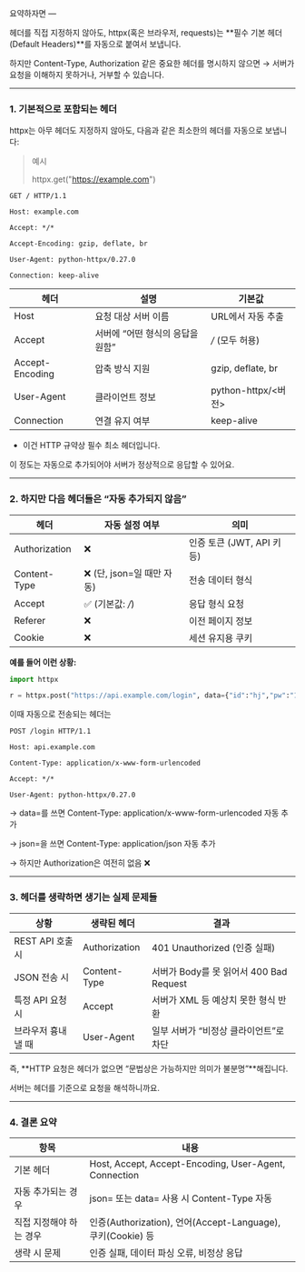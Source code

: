 
요약하자면 —

헤더를 직접 지정하지 않아도, httpx(혹은 브라우저, requests)는 
**필수 기본 헤더(Default Headers)**를 자동으로 붙여서 보냅니다.

하지만 Content-Type, Authorization 같은 중요한 헤더를
명시하지 않으면 → 서버가 요청을 이해하지 못하거나, 거부할 수 있습니다.

---

### 1. 기본적으로 포함되는 헤더

httpx는 아무 헤더도 지정하지 않아도, 다음과 같은 최소한의 헤더를 자동으로 보냅니다:


> 예시
>
> httpx.get("https://example.com")

```
GET / HTTP/1.1

Host: example.com

Accept: */*

Accept-Encoding: gzip, deflate, br

User-Agent: python-httpx/0.27.0

Connection: keep-alive
```

|헤더|설명|기본값|
|---|---|---|
|Host|요청 대상 서버 이름|URL에서 자동 추출|
|Accept|서버에 “어떤 형식의 응답을 원함”|*/* (모두 허용)|
|Accept-Encoding|압축 방식 지원|gzip, deflate, br|
|User-Agent|클라이언트 정보|python-httpx/<버전>|
|Connection|연결 유지 여부|keep-alive|

- 이건 HTTP 규약상 필수 최소 헤더입니다.

이 정도는 자동으로 추가되어야 서버가 정상적으로 응답할 수 있어요.

---

### 2. 하지만 다음 헤더들은 “자동 추가되지 않음”

|헤더|자동 설정 여부|의미|
|---|---|---|
|Authorization|❌|인증 토큰 (JWT, API 키 등)|
|Content-Type|❌ (단, json=일 때만 자동)|전송 데이터 형식|
|Accept|✅ (기본값: */*)|응답 형식 요청|
|Referer|❌|이전 페이지 정보|
|Cookie|❌|세션 유지용 쿠키|

**예를 들어 이런 상황:**

```python
import httpx

r = httpx.post("https://api.example.com/login", data={"id":"hj","pw":"1234"})
```

이때 자동으로 전송되는 헤더는

```
POST /login HTTP/1.1

Host: api.example.com

Content-Type: application/x-www-form-urlencoded

Accept: */*

User-Agent: python-httpx/0.27.0
```

→ data=를 쓰면 Content-Type: application/x-www-form-urlencoded 자동 추가

→ json=을 쓰면 Content-Type: application/json 자동 추가

→ 하지만 Authorization은 여전히 없음 ❌

---

### 3. 헤더를 생략하면 생기는 실제 문제들

|상황|생략된 헤더|결과|
|---|---|---|
|REST API 호출 시|Authorization|401 Unauthorized (인증 실패)|
|JSON 전송 시|Content-Type|서버가 Body를 못 읽어서 400 Bad Request|
|특정 API 요청 시|Accept|서버가 XML 등 예상치 못한 형식 반환|
|브라우저 흉내 낼 때|User-Agent|일부 서버가 “비정상 클라이언트”로 차단|

즉, **HTTP 요청은 헤더가 없으면 “문법상은 가능하지만 의미가 불분명”**해집니다.

서버는 헤더를 기준으로 요청을 해석하니까요.

---

### 4. 결론 요약

|항목|내용|
|---|---|
|기본 헤더|Host, Accept, Accept-Encoding, User-Agent, Connection|
|자동 추가되는 경우|json= 또는 data= 사용 시 Content-Type 자동|
|직접 지정해야 하는 경우|인증(Authorization), 언어(Accept-Language), 쿠키(Cookie) 등|
|생략 시 문제|인증 실패, 데이터 파싱 오류, 비정상 응답|
